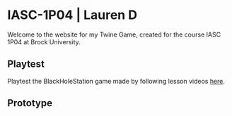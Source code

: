 # IASC-1P04 | Lauren D
Welcome to the website for my Twine Game, created for the course IASC 1P04 at Brock University.

## Playtest

Playtest the BlackHoleStation game made by following lesson videos [here]().

## Prototype

